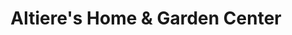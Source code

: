 ---
title: "Altiere's Home & Garden Center"
url: /boardman/altieres-home-and-garden-center/
shop: garden centre
---
